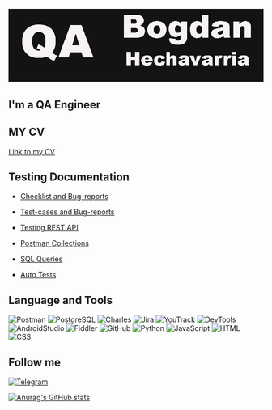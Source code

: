 ![Header](https://github.com/HechavarriaBogdan/HechavarriaBogdan/blob/main/assets/QAimage.png)

## I'm a QA Engineer 

## MY CV

[Link to my CV](https://docs.google.com/document/d/1TLu1WiF2MvL1lfVybjd5N3OEvzb9qgtRZp95B3zRrok/edit?usp=sharing)

## Testing Documentation

- [Checklist and Bug-reports](https://docs.google.com/spreadsheets/d/1FgGj5NEsQKk4l9slsOmvB1HEf_2G_U4jHRpnzOgaNOY/edit?usp=sharing)

- [Test-cases and Bug-reports](https://docs.google.com/spreadsheets/d/1iTjblg1hC0v7eMX4GGy-hrf61QKgEB1qc3zK10OZIjc/edit?usp=sharing)

- [Testing REST API](https://docs.google.com/spreadsheets/d/1dzzuQZ6wE6vEA0g7guOmyTVEMkHP2L-aWX-XxyJmU_Y/edit?usp=sharing)

- [Postman Collections](https://github.com/HechavarriaBogdan/Collection-for-Postman.git)

- [SQL Queries](https://github.com/HechavarriaBogdan/SQL-Queries)

- [Auto Tests](https://github.com/HechavarriaBogdan/Java-Script)





## Language and Tools
![Postman](https://img.shields.io/badge/Postman-090909?style=for-the-badge&logo=Postman&logoColor=D2691E)
![PostgreSQL](https://img.shields.io/badge/SQL-090909?style=for-the-badge&logo=mysql)
![Charles](https://img.shields.io/badge/Charles-090909?style=for-the-badge&logo=appveyor&logoColor=D2B48C)
![Jira](https://img.shields.io/badge/Jira-090909?style=for-the-badge&logo=Jira&logoColor=708090)
![YouTrack](https://img.shields.io/badge/YouTrack-090909?style=for-the-badge&logo=appveyor&logoColor=000080)
![DevTools](https://img.shields.io/badge/DevTools-090909?style=for-the-badge&logo=e&logoColor=)
![AndroidStudio](https://img.shields.io/badge/AndroidStudio-090909?style=for-the-badge&logo=androidstudio&logoColor=)
![Fiddler](https://img.shields.io/badge/Fiddler-090909?style=for-the-badge&logo=appveyor&logoColor=006400)
![GitHub](https://img.shields.io/badge/GitHub-090909?style=for-the-badge&logo=github&logoColor=)
![Python](https://img.shields.io/badge/Python(Basics)-090909?style=for-the-badge&logo=python&logoColor=)
![JavaScript](https://img.shields.io/badge/JavaScript(Basics)-090909?style=for-the-badge&logo=Javascript&logoColor=)
![HTML](https://img.shields.io/badge/HTML(Basics)-090909?style=for-the-badge&logo=appveyor&logoColor=2E8B57)
![CSS](https://img.shields.io/badge/SCC(Basics)-090909?style=for-the-badge&logo=appveyor&logoColor=00FFFF)

## Follow me
[![Telegram](https://img.shields.io/badge/Telegram-090909?style=for-the-badge&logo=telegram&logoColor=)](https://t.me/hechavarriaB)

[![Anurag's GitHub stats](https://github-readme-stats.vercel.app/api?username=HechavarriaBogdan&show_icons=true&theme=dark)](https://github.com/anuraghazra/github-readme-stats)





